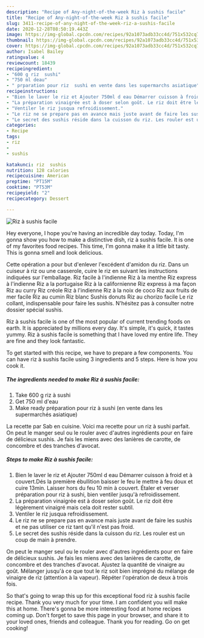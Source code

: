 ```yaml
---
description: "Recipe of Any-night-of-the-week Riz à sushis facile"
title: "Recipe of Any-night-of-the-week Riz à sushis facile"
slug: 3411-recipe-of-any-night-of-the-week-riz-a-sushis-facile
date: 2020-12-28T08:50:19.443Z
image: https://img-global.cpcdn.com/recipes/92a1073adb33cc4d/751x532cq70/riz-a-sushis-facile-photo-principale-de-la-recette.jpg
thumbnail: https://img-global.cpcdn.com/recipes/92a1073adb33cc4d/751x532cq70/riz-a-sushis-facile-photo-principale-de-la-recette.jpg
cover: https://img-global.cpcdn.com/recipes/92a1073adb33cc4d/751x532cq70/riz-a-sushis-facile-photo-principale-de-la-recette.jpg
author: Isabel Bailey
ratingvalue: 4
reviewcount: 18439
recipeingredient:
- "600 g riz  sushi"
- "750 ml deau"
- " prparation pour riz  sushi en vente dans les supermarchs asiatique"
recipeinstructions:
- "Bien le laver le riz et Ajouter 750ml d eau Démarrer cuisson à froid et à couvert.Dés la première ébullition baisser le feu le mettre à feu doux et cuire 13min. Laisser hors du feu 10 min à couvert. Étaler et verser préparation pour riz à sushi, bien ventiler jusqu&#39;à refroidissement."
- "La préparation vinaigrée est à doser selon goût. Le riz doit être légèrement vinaigré mais cela doit rester subtil."
- "Ventiler le riz jusqua refroidissement."
- "Le riz ne se prepare pas en avance mais juste avant de faire les sushis et ne pas utiliser ce riz tant qu&#39;il n&#39;est pas froid."
- "Le secret des sushis réside dans la cuisson du riz. Les rouler est un coup de main à prendre."
categories:
- Recipe
tags:
- riz
- 
- sushis

katakunci: riz  sushis 
nutrition: 128 calories
recipecuisine: American
preptime: "PT15M"
cooktime: "PT53M"
recipeyield: "2"
recipecategory: Dessert

---
```



![Riz à sushis facile](https://img-global.cpcdn.com/recipes/92a1073adb33cc4d/751x532cq70/riz-a-sushis-facile-photo-principale-de-la-recette.jpg)

Hey everyone, I hope you're having an incredible day today. Today, I'm gonna show you how to make a distinctive dish, riz à sushis facile. It is one of my favorites food recipes. This time, I'm gonna make it a little bit tasty. This is gonna smell and look delicious.

Cette opération a pour but d&#39;enlever l&#39;excédent d&#39;amidon du riz. Dans un cuiseur à riz ou une casserole, cuire le riz en suivant les instructions indiquées sur l&#39;emballage. Riz facile à l&#39;indienne Riz à la menthe Riz express à l&#39;indienne Riz a la portugaise Riz à la californienne Riz express à ma façon Riz au curry Riz créole Riz à l&#39;indienne Riz à la noix de coco Riz aux fruits de mer facile Riz au cumin Riz blanc Sushis donuts Riz au chorizo facile Le riz collant, indispensable pour faire les sushis. N&#39;hésitez pas à consulter notre dossier spécial sushis.

Riz à sushis facile is one of the most popular of current trending foods on earth. It is appreciated by millions every day. It's simple, it's quick, it tastes yummy. Riz à sushis facile is something that I have loved my entire life. They are fine and they look fantastic.


To get started with this recipe, we have to prepare a few components. You can have riz à sushis facile using 3 ingredients and 5 steps. Here is how you cook it.

<!--inarticleads1-->

##### The ingredients needed to make Riz à sushis facile:

1. Take 600 g riz à sushi
1. Get 750 ml d&#39;eau
1. Make ready  préparation pour riz à sushi (en vente dans les supermarchés asiatique)


La recette par Sab en cuisine. Voici ma recette pour un riz à sushi parfait. On peut le manger seul ou le rouler avec d&#39;autres ingrédients pour en faire de délicieux sushis. Je fais les miens avec des lanières de carotte, de concombre et des tranches d&#39;avocat. 

<!--inarticleads2-->

##### Steps to make Riz à sushis facile:

1. Bien le laver le riz et Ajouter 750ml d eau Démarrer cuisson à froid et à couvert.Dés la première ébullition baisser le feu le mettre à feu doux et cuire 13min. Laisser hors du feu 10 min à couvert. Étaler et verser préparation pour riz à sushi, bien ventiler jusqu&#39;à refroidissement.
1. La préparation vinaigrée est à doser selon goût. Le riz doit être légèrement vinaigré mais cela doit rester subtil.
1. Ventiler le riz jusqua refroidissement.
1. Le riz ne se prepare pas en avance mais juste avant de faire les sushis et ne pas utiliser ce riz tant qu&#39;il n&#39;est pas froid.
1. Le secret des sushis réside dans la cuisson du riz. Les rouler est un coup de main à prendre.


On peut le manger seul ou le rouler avec d&#39;autres ingrédients pour en faire de délicieux sushis. Je fais les miens avec des lanières de carotte, de concombre et des tranches d&#39;avocat. Ajustez la quantité de vinaigre au goût. Mélanger jusqu&#39;à ce que tout le riz soit bien imprégné du mélange de vinaigre de riz (attention à la vapeur). Répéter l&#39;opération de deux à trois fois. 

So that's going to wrap this up for this exceptional food riz à sushis facile recipe. Thank you very much for your time. I am confident you will make this at home. There's gonna be more interesting food at home recipes coming up. Don't forget to save this page in your browser, and share it to your loved ones, friends and colleague. Thank you for reading. Go on get cooking!
